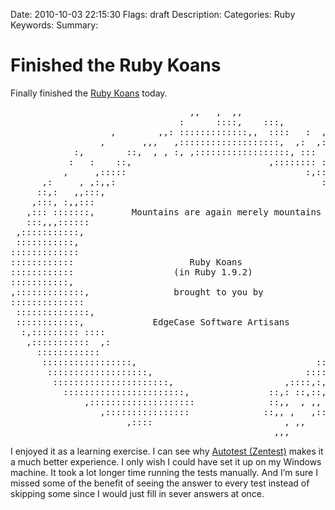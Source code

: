 Date: 2010-10-03 22:15:30
Flags: draft
Description:
Categories: Ruby
Keywords:
Summary:

# Finished the Ruby Koans

<p></p>  <p>Finally finished the <a href="http://github.com/edgecase/ruby_koans">Ruby Koans</a> today.</p>  <pre>                                  ,,   ,  ,,
                                :      ::::,    :::,
                   ,        ,,: :::::::::::::,,  ::::   :  ,
                 ,       ,,,   ,:::::::::::::::::::,  ,:  ,: ,,
            :,        ::,  , , :, ,::::::::::::::::::, :::  ,::::
           :   :    ::,                          ,:::::::: ::, ,::::
          ,     ,:::::                                  :,:::::::,::::,
      ,:     , ,:,,:                                       :::::::::::::
     ::,:   ,,:::,                                           ,::::::::::::,
    ,:::, :,,:::                                               ::::::::::::,
   ,::: :::::::,       Mountains are again merely mountains     ,::::::::::::
   :::,,,::::::                                                   ::::::::::::
 ,:::::::::::,                                                    ::::::::::::,
 :::::::::::,                                                     ,::::::::::::
:::::::::::::                                                     ,::::::::::::
::::::::::::                      Ruby Koans                       ::::::::::::,
::::::::::::                   (in Ruby 1.9.2)                    ,::::::::::::,
:::::::::::,                                                      , ::::::::::::
,:::::::::::::,                brought to you by                 ,,::::::::::::,
::::::::::::::                                                    ,::::::::::::
 ::::::::::::::,                                                 ,:::::::::::::
 ::::::::::::,             EdgeCase Software Artisans           , ::::::::::::
  :,::::::::: ::::                                               :::::::::::::
   ,:::::::::::  ,:                                          ,,:::::::::::::,
     ::::::::::::                                           ,::::::::::::::,
      :::::::::::::::::,                                  ::::::::::::::::
       :::::::::::::::::::,                             ::::::::::::::::
        ::::::::::::::::::::::,                     ,::::,:, , ::::,:::
          :::::::::::::::::::::::,               ::,: ::,::, ,,: ::::
              ,::::::::::::::::::::              ::,,  , ,,  ,::::
                 ,::::::::::::::::              ::,, ,   ,:::,
                      ,::::                         , ,,
                                                  ,,,</pre>

<p>I enjoyed it as a learning exercise. I can see why <a href="http://rubyforge.org/projects/zentest/">Autotest (Zentest)</a> makes it a much better experience. I only wish I could have set it up on my Windows machine. It took a lot longer time running the tests manually. And I’m sure I missed some of the benefit of seeing the answer to every test instead of skipping some since I would just fill in sever answers at once.</p>
